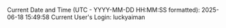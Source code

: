 Current Date and Time (UTC - YYYY-MM-DD HH:MM:SS formatted): 2025-06-18 15:49:58
Current User's Login: luckyaiman
